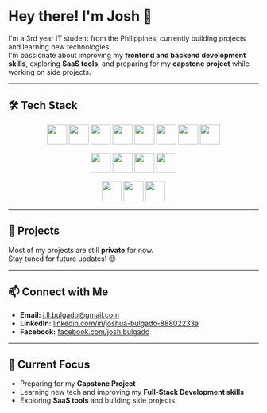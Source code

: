 # Hey there! I'm Josh 👋

I'm a 3rd year IT student from the Philippines, currently building projects and learning new technologies.  
I'm passionate about improving my **frontend and backend development skills**, exploring **SaaS tools**, and preparing for my **capstone project** while working on side projects.

---

## 🛠️ Tech Stack

<p align="center">
  <!-- Languages -->
  <img src="https://cdn.jsdelivr.net/gh/devicons/devicon/icons/typescript/typescript-original.svg" width="40" height="40" />
  <img src="https://cdn.jsdelivr.net/gh/devicons/devicon/icons/javascript/javascript-original.svg" width="40" height="40" />
  <img src="https://cdn.jsdelivr.net/gh/devicons/devicon/icons/java/java-original.svg" width="40" height="40" />
  <img src="https://cdn.jsdelivr.net/gh/devicons/devicon/icons/csharp/csharp-original.svg" width="40" height="40" />
  <img src="https://cdn.jsdelivr.net/gh/devicons/devicon/icons/mysql/mysql-original.svg" width="40" height="40" />
  <img src="https://cdn.jsdelivr.net/gh/devicons/devicon/icons/postgresql/postgresql-original.svg" width="40" height="40" />
  <img src="https://cdn.jsdelivr.net/gh/devicons/devicon/icons/html5/html5-original.svg" width="40" height="40" />
  <img src="https://cdn.jsdelivr.net/gh/devicons/devicon/icons/css3/css3-original.svg" width="40" height="40" />
</p>

<p align="center">
  <!-- Frontend -->
  <img src="https://cdn.jsdelivr.net/gh/devicons/devicon/icons/react/react-original.svg" width="40" height="40" />
  <img src="https://cdn.jsdelivr.net/gh/devicons/devicon/icons/tailwindcss/tailwindcss-plain.svg" width="40" height="40" />
  <img src="https://cdn.jsdelivr.net/gh/devicons/devicon/icons/git/git-original.svg" width="40" height="40" />
  <img src="https://cdn.jsdelivr.net/gh/devicons/devicon/icons/figma/figma-original.svg" width="40" height="40" />
</p>

<p align="center">
  <!-- UI & Desktop (alternative icons used) -->
  <img src="https://cdn.jsdelivr.net/gh/devicons/devicon/icons/dot-net/dot-net-original.svg" width="40" height="40" />
  <img src="https://cdn.jsdelivr.net/gh/devicons/devicon/icons/java/java-original.svg" width="40" height="40" />
  <img src="https://cdn.jsdelivr.net/gh/devicons/devicon/icons/windows8/windows8-original.svg" width="40" height="40" />
</p>

---

## 🚀 Projects

Most of my projects are still **private** for now.  
Stay tuned for future updates! 😊

---

## 📫 Connect with Me

- **Email:** j.ll.bulgado@gmail.com  
- **LinkedIn:** [linkedin.com/in/joshua-bulgado-88802233a](https://www.linkedin.com/in/joshua-bulgado-88802233a/)  
- **Facebook:** [facebook.com/josh.bulgado](https://www.facebook.com/josh.bulgado/)

---

## 🎯 Current Focus

- Preparing for my **Capstone Project**  
- Learning new tech and improving my **Full-Stack Development skills**  
- Exploring **SaaS tools** and building side projects  

